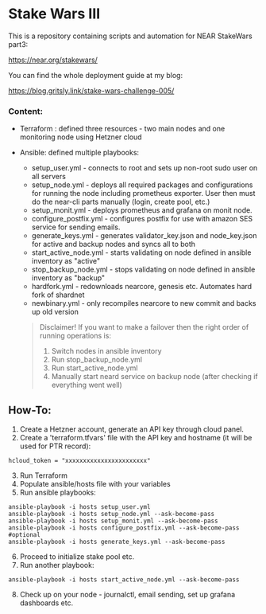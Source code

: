 # Stake Wars III

This is a repository containing scripts and automation for NEAR StakeWars part3:

https://near.org/stakewars/

You can find the whole deployment guide at my blog:

https://blog.gritsly.link/stake-wars-challenge-005/

### Content:

- Terraform : defined three resources - two main nodes and one monitoring node using Hetzner cloud


- Ansible: defined multiple playbooks:
  - setup_user.yml - connects to root and sets up non-root sudo user on all servers
  - setup_node.yml - deploys all required packages and configurations for running the node including prometheus exporter. User then must do the near-cli parts manually (login, create pool, etc.)
  - setup_monit.yml - deploys prometheus and grafana on monit node.
  - configure_postfix.yml - configures postfix for use with amazon SES service for sending emails.
  - generate_keys.yml - generates validator_key.json and node_key.json for active and backup nodes and syncs all to both
  - start_active_node.yml - starts validating on node defined in ansible inventory as "active"
  - stop_backup_node.yml - stops validating on node defined in ansible inventory as "backup"
  - hardfork.yml - redownloads nearcore, genesis etc. Automates hard fork of shardnet
  - newbinary.yml - only recompiles nearcore to new commit and backs up old version

  > Disclaimer! If you want to make a failover then the right order of running operations is:
  > 1. Switch nodes in ansible inventory
  > 2. Run stop_backup_node.yml
  > 3. Run start_active_node.yml
  > 4. Manually start neard service on backup node (after checking if everything went well)

## How-To:

1. Create a Hetzner account, generate an API key through cloud panel.
2. Create a 'terraform.tfvars' file with the API key and hostname (it will be used for PTR record):
```
hcloud_token = "xxxxxxxxxxxxxxxxxxxxxxx"
```
3. Run Terraform
4. Populate ansible/hosts file with your variables
5. Run ansible playbooks:
```
ansible-playbook -i hosts setup_user.yml
ansible-playbook -i hosts setup_node.yml --ask-become-pass
ansible-playbook -i hosts setup_monit.yml --ask-become-pass
ansible-playbook -i hosts configure_postfix.yml --ask-become-pass    #optional
ansible-playbook -i hosts generate_keys.yml --ask-become-pass
```
6. Proceed to initialize stake pool etc.
7. Run another playbook:
```
ansible-playbook -i hosts start_active_node.yml --ask-become-pass
```
8. Check up on your node - journalctl, email sending, set up grafana dashboards etc.
